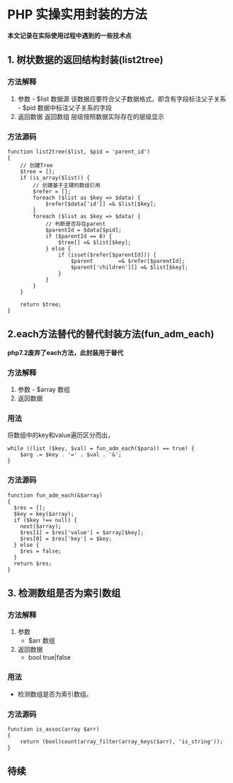 # PHP 实操实用封装的方法

**本文记录在实际使用过程中遇到的一些技术点**

## 1. 树状数据的返回结构封装(list2tree)

### 方法解释

  1. 参数
    - $list 数据源 该数据应要符合父子数据格式，即含有字段标注父子关系
    - $pid 数据中标注父子关系的字段
  2. 返回数据 返回数组 层级按照数据实际存在的层级显示
 
### 方法源码
```
function list2tree($list, $pid = 'parent_id')
{
    // 创建Tree
    $tree = [];
    if (is_array($list)) {
        // 创建基于主键的数组引用
        $refer = [];
        foreach ($list as $key => $data) {
            $refer[$data['id']] =& $list[$key];
        }
        foreach ($list as $key => $data) {
            // 判断是否存在parent
            $parentId = $data[$pid];
            if ($parentId == 0) {
                $tree[] =& $list[$key];
            } else {
                if (isset($refer[$parentId])) {
                    $parent        =& $refer[$parentId];
                    $parent['children'][] =& $list[$key];
                }
            }
        }
    }

    return $tree;
}
```

## 2.each方法替代的替代封装方法(fun_adm_each)

**php7.2废弃了each方法，此封装用于替代**

### 方法解释
  1. 参数
    - $array 数组
  2. 返回数据 

### 用法
将数组中的key和value遍历区分而出，
```
while ((list ($key, $val) = fun_adm_each($para)) == true) {
    $arg .= $key . '=' . $val . '&';
}
```
 
### 方法源码
```
function fun_adm_each(&$array)
{
  $res = [];
  $key = key($array);
  if ($key !== null) {
    next($array);
    $res[1] = $res['value'] = $array[$key];
    $res[0] = $res['key'] = $key;
  } else {
    $res = false;
  }
  return $res;
}
```

## 3. 检测数组是否为索引数组

### 方法解释

1. 参数
    - $arr 数组
2. 返回数据 
    - bool true|false

### 用法
  - 检测数组是否为索引数组。

### 方法源码
```
function is_assoc(array $arr)
{
    return (bool)count(array_filter(array_keys($arr), 'is_string'));
}
```

## 待续